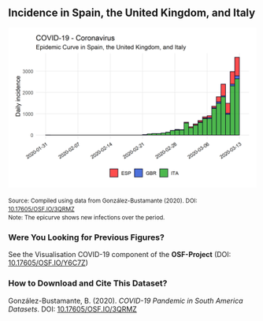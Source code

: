 ## Incidence in Spain, the United Kingdom, and Italy

[![Daily Incidence](https://raw.githubusercontent.com/bgonzalezbustamante/COVID-19-South-America/master/docs/images/20200312/20200312_incidence_europe.png)](https://raw.githubusercontent.com/bgonzalezbustamante/COVID-19-South-America/master/docs/images/20200312/20200312_incidence_europe.png)

<small>Source: Compiled using data from González-Bustamante (2020). DOI: [10.17605/OSF.IO/3QRMZ](http://doi.org/10.17605/OSF.IO/3QRMZ)</small> <br />
<small>Note: The epicurve shows new infections over the period.</small>

### Were You Looking for Previous Figures?

See the Visualisation COVID-19 component of the **OSF-Project** (DOI: [10.17605/OSF.IO/Y6C7Z](http://doi.org/10.17605/OSF.IO/Y6C7Z))

### How to Download and Cite This Dataset?

González-Bustamante, B. (2020). *COVID-19 Pandemic in South America Datasets*. DOI: [10.17605/OSF.IO/3QRMZ](http://doi.org/10.17605/OSF.IO/3QRMZ)
